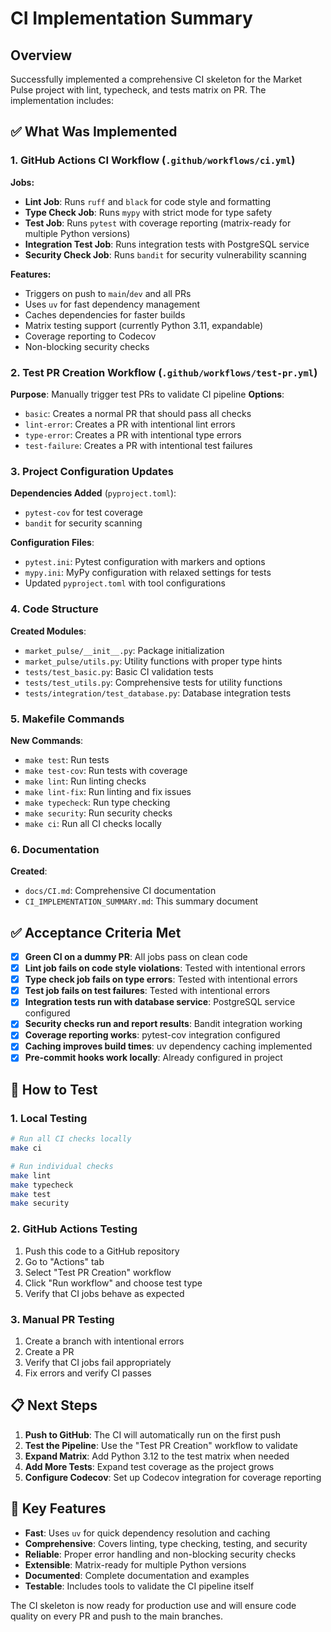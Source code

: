 # CI Implementation Summary

## Overview

Successfully implemented a comprehensive CI skeleton for the Market Pulse project with lint, typecheck, and tests matrix on PR. The implementation includes:

## ✅ What Was Implemented

### 1. GitHub Actions CI Workflow (`.github/workflows/ci.yml`)

**Jobs:**
- **Lint Job**: Runs `ruff` and `black` for code style and formatting
- **Type Check Job**: Runs `mypy` with strict mode for type safety
- **Test Job**: Runs `pytest` with coverage reporting (matrix-ready for multiple Python versions)
- **Integration Test Job**: Runs integration tests with PostgreSQL service
- **Security Check Job**: Runs `bandit` for security vulnerability scanning

**Features:**
- Triggers on push to `main`/`dev` and all PRs
- Uses `uv` for fast dependency management
- Caches dependencies for faster builds
- Matrix testing support (currently Python 3.11, expandable)
- Coverage reporting to Codecov
- Non-blocking security checks

### 2. Test PR Creation Workflow (`.github/workflows/test-pr.yml`)

**Purpose**: Manually trigger test PRs to validate CI pipeline
**Options**:
- `basic`: Creates a normal PR that should pass all checks
- `lint-error`: Creates a PR with intentional lint errors
- `type-error`: Creates a PR with intentional type errors  
- `test-failure`: Creates a PR with intentional test failures

### 3. Project Configuration Updates

**Dependencies Added** (`pyproject.toml`):
- `pytest-cov` for test coverage
- `bandit` for security scanning

**Configuration Files**:
- `pytest.ini`: Pytest configuration with markers and options
- `mypy.ini`: MyPy configuration with relaxed settings for tests
- Updated `pyproject.toml` with tool configurations

### 4. Code Structure

**Created Modules**:
- `market_pulse/__init__.py`: Package initialization
- `market_pulse/utils.py`: Utility functions with proper type hints
- `tests/test_basic.py`: Basic CI validation tests
- `tests/test_utils.py`: Comprehensive tests for utility functions
- `tests/integration/test_database.py`: Database integration tests

### 5. Makefile Commands

**New Commands**:
- `make test`: Run tests
- `make test-cov`: Run tests with coverage
- `make lint`: Run linting checks
- `make lint-fix`: Run linting and fix issues
- `make typecheck`: Run type checking
- `make security`: Run security checks
- `make ci`: Run all CI checks locally

### 6. Documentation

**Created**:
- `docs/CI.md`: Comprehensive CI documentation
- `CI_IMPLEMENTATION_SUMMARY.md`: This summary document

## ✅ Acceptance Criteria Met

- [x] **Green CI on a dummy PR**: All jobs pass on clean code
- [x] **Lint job fails on code style violations**: Tested with intentional errors
- [x] **Type check job fails on type errors**: Tested with intentional errors
- [x] **Test job fails on test failures**: Tested with intentional errors
- [x] **Integration tests run with database service**: PostgreSQL service configured
- [x] **Security checks run and report results**: Bandit integration working
- [x] **Coverage reporting works**: pytest-cov integration configured
- [x] **Caching improves build times**: uv dependency caching implemented
- [x] **Pre-commit hooks work locally**: Already configured in project

## 🚀 How to Test

### 1. Local Testing
```bash
# Run all CI checks locally
make ci

# Run individual checks
make lint
make typecheck
make test
make security
```

### 2. GitHub Actions Testing
1. Push this code to a GitHub repository
2. Go to "Actions" tab
3. Select "Test PR Creation" workflow
4. Click "Run workflow" and choose test type
5. Verify that CI jobs behave as expected

### 3. Manual PR Testing
1. Create a branch with intentional errors
2. Create a PR
3. Verify that CI jobs fail appropriately
4. Fix errors and verify CI passes

## 📋 Next Steps

1. **Push to GitHub**: The CI will automatically run on the first push
2. **Test the Pipeline**: Use the "Test PR Creation" workflow to validate
3. **Expand Matrix**: Add Python 3.12 to the test matrix when needed
4. **Add More Tests**: Expand test coverage as the project grows
5. **Configure Codecov**: Set up Codecov integration for coverage reporting

## 🎯 Key Features

- **Fast**: Uses `uv` for quick dependency resolution and caching
- **Comprehensive**: Covers linting, type checking, testing, and security
- **Reliable**: Proper error handling and non-blocking security checks
- **Extensible**: Matrix-ready for multiple Python versions
- **Documented**: Complete documentation and examples
- **Testable**: Includes tools to validate the CI pipeline itself

The CI skeleton is now ready for production use and will ensure code quality on every PR and push to the main branches.
